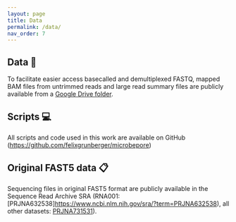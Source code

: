 ```yaml
---
layout: page
title: Data
permalink: /data/
nav_order: 7
---
```


## Data :open_file_folder:   
To facilitate easier access basecalled and demultiplexed FASTQ, mapped BAM files from untrimmed reads and large read summary files are publicly available from a [Google Drive folder](https://drive.google.com/drive/folders/1NumZwExaqJhcJ0Dzd2pf-buR77sA8cyd?usp=sharing). 

## Scripts :computer:  
All scripts and code used in this work are available on GitHub (https://github.com/felixgrunberger/microbepore)   

## Original FAST5 data :clipboard:  
Sequencing files in original FAST5 format are publicly available in the Sequence Read Archive SRA (RNA001: [PRJNA632538]https://www.ncbi.nlm.nih.gov/sra/?term=PRJNA632538), all other datasets: [PRJNA731531](https://www.ncbi.nlm.nih.gov/sra/?term=PRJNA731531)). 

